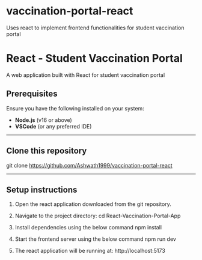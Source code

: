 # vaccination-portal-react
Uses react to implement frontend functionalities for student vaccination portal


# React - Student Vaccination Portal

A web application built with React for student vaccination portal


## Prerequisites

Ensure you have the following installed on your system:

- **Node.js** (v16 or above)
- **VSCode** (or any preferred IDE)


---

## Clone this repository

git clone https://github.com/Ashwath1999/vaccination-portal-react

---

## Setup instructions

1.	Open the react application downloaded from the git repository.
2.	Navigate to the project directory:                                                                                                                                                                                                                                                      cd React-Vaccination-Portal-App

3.	Install dependencies using the below command                                                                                                                                                                                                                                            npm install
4.	Start the frontend server using the below command                                                                                                                                                                                                                                       npm run dev
5.	The react application will be running at:                                                                                                                                                                                                                                               http://localhost:5173

